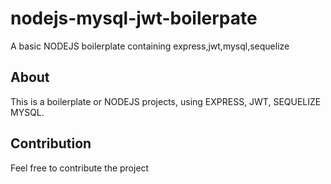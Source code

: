 # nodejs-mysql-jwt-boilerpate
A basic NODEJS boilerplate containing express,jwt,mysql,sequelize

## About
This is a boilerplate or NODEJS projects, using EXPRESS, JWT, SEQUELIZE MYSQL.

## Contribution
Feel free to contribute the project
